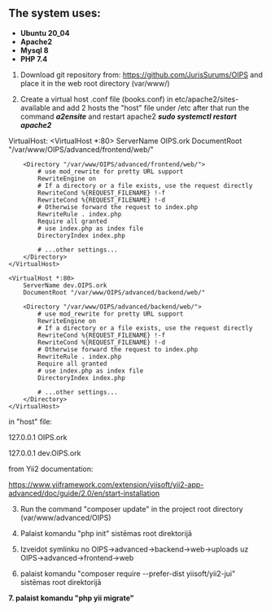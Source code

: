 <h2>The system uses:</h2>

<ul>
<li><b>Ubuntu 20_04</b></li>

<li><b>Apache2</b></li>

<li><b>Mysql 8</b></li>

<li><b>PHP 7.4</b></li>
</ul>

  1. Download git repository from: https://github.com/JurisSurums/OIPS and place it in the web root directory (var/www/)
        
2. Create a virtual host .conf file (books.conf) in etc/apache2/sites-available and add 2 hosts the "host" file under /etc after that run the command <b><i>a2ensite</i></b> and restart apache2 <b><i>sudo systemctl restart apache2</i></b>

VirtualHost:
<VirtualHost *:80>
        ServerName OIPS.ork
        DocumentRoot "/var/www/OIPS/advanced/frontend/web/"
           
        <Directory "/var/www/OIPS/advanced/frontend/web/">
            # use mod_rewrite for pretty URL support
            RewriteEngine on
            # If a directory or a file exists, use the request directly
            RewriteCond %{REQUEST_FILENAME} !-f
            RewriteCond %{REQUEST_FILENAME} !-d
            # Otherwise forward the request to index.php
            RewriteRule . index.php
            Require all granted
            # use index.php as index file
            DirectoryIndex index.php

            # ...other settings...
        </Directory>
    </VirtualHost>
       
    <VirtualHost *:80>
        ServerName dev.OIPS.ork
        DocumentRoot "/var/www/OIPS/advanced/backend/web/"
           
        <Directory "/var/www/OIPS/advanced/backend/web/">
            # use mod_rewrite for pretty URL support
            RewriteEngine on
            # If a directory or a file exists, use the request directly
            RewriteCond %{REQUEST_FILENAME} !-f
            RewriteCond %{REQUEST_FILENAME} !-d
            # Otherwise forward the request to index.php
            RewriteRule . index.php
            Require all granted
            # use index.php as index file
            DirectoryIndex index.php

            # ...other settings...
        </Directory>
    </VirtualHost>

in "host" file:

127.0.0.1	OIPS.ork

127.0.0.1	dev.OIPS.ork

from Yii2 documentation:

https://www.yiiframework.com/extension/yiisoft/yii2-app-advanced/doc/guide/2.0/en/start-installation

3. Run the command "composer update" in the project root directory (var/www/advanced/OIPS)

4. Palaist komandu "php init" sistēmas root direktorijā

5. Izveidot symlinku no OIPS->advanced->backend->web->uploads uz OIPS->advanced->frontend->web

6. palaist komandu "composer require --prefer-dist yiisoft/yii2-jui" sistēmas root direktorijā

<b> 7. palaist komandu "php yii migrate" </b>
